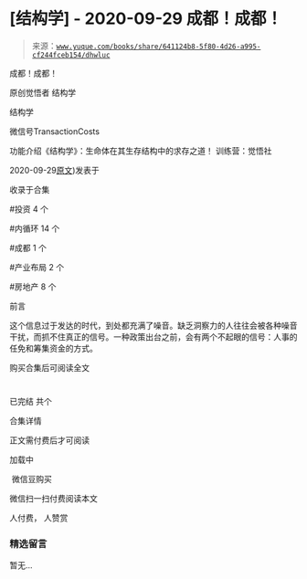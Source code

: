 # [结构学] - 2020-09-29 成都！成都！

> 来源：[`www.yuque.com/books/share/641124b8-5f80-4d26-a995-cf244fceb154/dhwluc`](https://www.yuque.com/books/share/641124b8-5f80-4d26-a995-cf244fceb154/dhwluc)



成都！成都！ 

原创觉悟者 结构学 

结构学 

微信号TransactionCosts 

功能介绍《结构学》：生命体在其生存结构中的求存之道！ 训练营：觉悟社 

2020-09-29[原文](https://mp.weixin.qq.com/s?__biz=MzIzMDYwOTM0Mg==&mid=2247484576&idx=1&sn=432e1df31f0735f0c93636776e97a859&chksm=e8b19c71dfc615671c9204af66bb0ffdb622fb2545b0387734a662feaa8e8be57d3063f59c5a#rd))发表于 

收录于合集 

#投资 4 个 

#内循环 14 个 

#成都 1 个 

#产业布局 2 个 

#房地产 8 个 

前言 

这个信息过于发达的时代，到处都充满了噪音。缺乏洞察力的人往往会被各种噪音干扰，而抓不住真正的信号。一种政策出台之前，会有两个不起眼的信号：人事的任免和筹集资金的方式。 

购买合集后可阅读全文 

# 

已完结 共个 

合集详情 

正文需付费后才可阅读 

加载中 

 微信豆购买 

微信扫一扫付费阅读本文 

人付费， 人赞赏 

### 精选留言 

暂无...